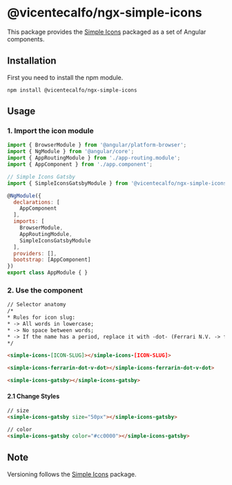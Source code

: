 # @vicentecalfo/ngx-simple-icons
This package provides the [Simple Icons](https://github.com/simple-icons/simple-icons) packaged as a set of Angular components.

## Installation
First you need to install the npm module.
```
npm install @vicentecalfo/ngx-simple-icons
```

## Usage
### 1. Import the icon module
```javascript
import { BrowserModule } from '@angular/platform-browser';
import { NgModule } from '@angular/core';
import { AppRoutingModule } from './app-routing.module';
import { AppComponent } from './app.component';

// Simple Icons Gatsby
import { SimpleIconsGatsbyModule } from '@vicentecalfo/ngx-simple-icons';

@NgModule({
  declarations: [
    AppComponent
  ],
  imports: [
    BrowserModule,
    AppRoutingModule,
    SimpleIconsGatsbyModule
  ],
  providers: [],
  bootstrap: [AppComponent]
})
export class AppModule { }

```
### 2. Use the component

```html
// Selector anatomy
/*
* Rules for icon slug:
* -> All words in lowercase;
* -> No space between words;
* -> If the name has a period, replace it with -dot- (Ferrari N.V. -> ferrarin-dot-v-dot).
*/

<simple-icons-[ICON-SLUG]></simple-icons-[ICON-SLUG]>

<simple-icons-ferrarin-dot-v-dot></simple-icons-ferrarin-dot-v-dot>

```

```html
<simple-icons-gatsby></simple-icons-gatsby>
```

#### 2.1 Change Styles

```html
// size
<simple-icons-gatsby size="50px"></simple-icons-gatsby>

// color
<simple-icons-gatsby color="#cc0000"></simple-icons-gatsby>
```
## Note
Versioning follows the [Simple Icons](https://github.com/simple-icons/simple-icons) package.
